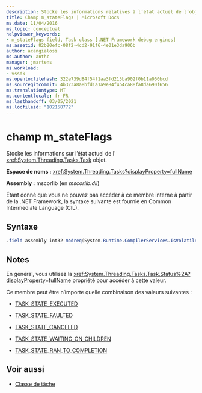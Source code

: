 ```yaml
---
description: Stocke les informations relatives à l’état actuel de l’objet System. Threading. Tasks. Task.
title: Champ m_stateFlags | Microsoft Docs
ms.date: 11/04/2016
ms.topic: conceptual
helpviewer_keywords:
- m_stateFlags field, Task class [.NET Framework debug engines]
ms.assetid: 82b20efc-08f2-4cd2-91f6-4e01e3da906b
author: acangialosi
ms.author: anthc
manager: jmartens
ms.workload:
- vssdk
ms.openlocfilehash: 322e739d84f54f1aa3fd215ba902f0b11a060bcd
ms.sourcegitcommit: 4b323a8a8bfd1a1a9e84f4b4ca88fa8da690f656
ms.translationtype: MT
ms.contentlocale: fr-FR
ms.lasthandoff: 03/05/2021
ms.locfileid: "102158772"
---
```

# <a name="m_stateflags-field"></a>champ m_stateFlags
Stocke les informations sur l’état actuel de l' <xref:System.Threading.Tasks.Task> objet.

 **Espace de noms :** <xref:System.Threading.Tasks?displayProperty=fullName>

 **Assembly :** mscorlib (en *mscorlib.dll*)

 Étant donné que vous ne pouvez pas accéder à ce membre interne à partir de la .NET Framework, la syntaxe suivante est fournie en Common Intermediate Language (CIL).

## <a name="syntax"></a>Syntaxe

```csharp
.field assembly int32 modreq(System.Runtime.CompilerServices.IsVolatile) m_stateFlags
```

## <a name="remarks"></a>Notes
 En général, vous utilisez la <xref:System.Threading.Tasks.Task.Status%2A?displayProperty=fullName> propriété pour accéder à cette valeur.

 Ce membre peut être n’importe quelle combinaison des valeurs suivantes :

- [TASK_STATE_EXECUTED](../../extensibility/debugger/task-state-executed-field.md)

- [TASK_STATE_FAULTED](../../extensibility/debugger/task-state-faulted-field.md)

- [TASK_STATE_CANCELED](../../extensibility/debugger/task-state-canceled-field.md)

- [TASK_STATE_WAITING_ON_CHILDREN](../../extensibility/debugger/task-state-waiting-on-children-field.md)

- [TASK_STATE_RAN_TO_COMPLETION](../../extensibility/debugger/task-state-ran-to-completion-field.md)

## <a name="see-also"></a>Voir aussi
- [Classe de tâche](../../extensibility/debugger/task-class-internal-members.md)
